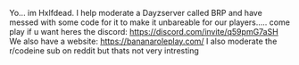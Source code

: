 Yo... im Hxlfdead.
I help moderate a Dayzserver called BRP and have messed with some code for it to make it unbareable for our players.....
come play if u want heres the discord: https://discord.com/invite/q59pmG7aSH
We also have a website: https://bananaroleplay.com/
I also moderate the r/codeine sub on reddit but thats not very intresting
